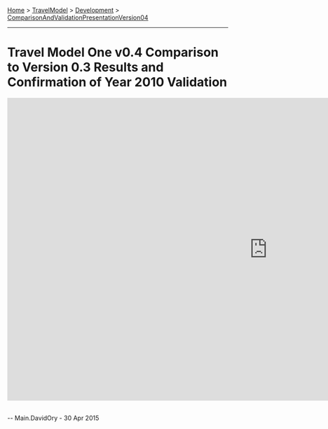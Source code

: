[Home](https://github.com/BayAreaMetro/modeling-website/wiki/Home) > [TravelModel](https://github.com/BayAreaMetro/modeling-website/wiki/TravelModel) > [Development](https://github.com/BayAreaMetro/modeling-website/wiki/Development) > [ComparisonAndValidationPresentationVersion04](http://data.mtc.ca.gov/wiki_pages/ComparisonAndValidationPresentationVersion04)

---

# Travel Model One v0.4 Comparison to Version 0.3 Results and Confirmation of Year 2010 Validation

<iframe src='https://metrotrans-my.sharepoint.com/personal/dory_mtc_ca_gov/_layouts/15/WopiFrame.aspx?sourcedoc={5d5f5a15-1239-4dbc-b43d-2f555144b67e}&action=embedview&wdAr=1.7777777777777777' width='1186px' height='691px' frameborder='0'>This is an embedded <a target='_blank' href='http://office.com'>Microsoft Office</a> presentation, powered by <a target='_blank' href='http://office.com/webapps'>Office Online</a>.</iframe>
 

-- Main.DavidOry - 30 Apr 2015
